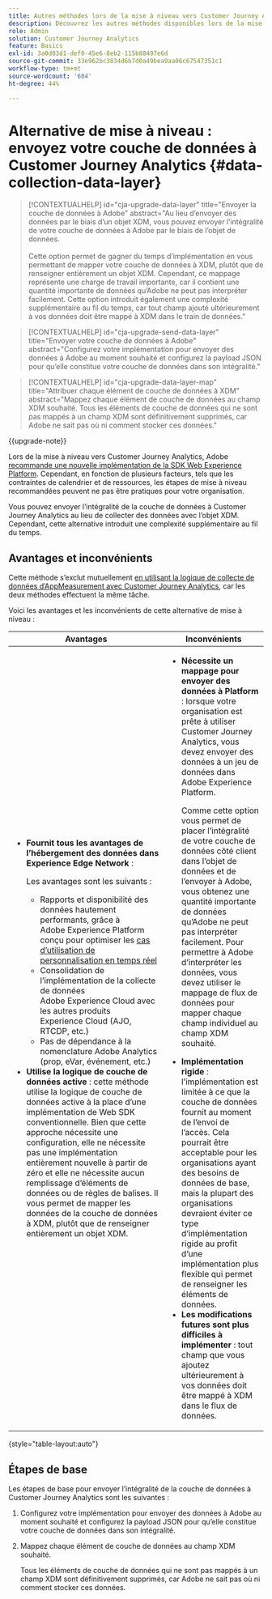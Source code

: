 ```yaml
---
title: Autres méthodes lors de la mise à niveau vers Customer Journey Analytics
description: Découvrez les autres méthodes disponibles lors de la mise à niveau vers Customer Journey Analytics
role: Admin
solution: Customer Journey Analytics
feature: Basics
exl-id: 3a0d03d1-def0-45e6-8eb2-115b88497e6d
source-git-commit: 33e962bc3834d6b7d0a49bea9aa06c67547351c1
workflow-type: tm+mt
source-wordcount: '684'
ht-degree: 44%

---
```


# Alternative de mise à niveau : envoyez votre couche de données à Customer Journey Analytics {#data-collection-data-layer}

<!-- markdownlint-disable MD034 -->

>[!CONTEXTUALHELP]
>id="cja-upgrade-data-layer"
>title="Envoyer la couche de données à Adobe"
>abstract="Au lieu d’envoyer des données par le biais d’un objet XDM, vous pouvez envoyer l’intégralité de votre couche de données à Adobe par le biais de l’objet de données.<br><br>Cette option permet de gagner du temps d’implémentation en vous permettant de mapper votre couche de données à XDM, plutôt que de renseigner entièrement un objet XDM. Cependant, ce mappage représente une charge de travail importante, car il contient une quantité importante de données qu’Adobe ne peut pas interpréter facilement. Cette option introduit également une complexité supplémentaire au fil du temps, car tout champ ajouté ultérieurement à vos données doit être mappé à XDM dans le train de données."

<!-- markdownlint-enable MD034 -->

<!-- markdownlint-disable MD034 -->

>[!CONTEXTUALHELP]
>id="cja-upgrade-send-data-layer"
>title="Envoyer votre couche de données à Adobe"
>abstract="Configurez votre implémentation pour envoyer des données à Adobe au moment souhaité et configurez la payload JSON pour qu’elle constitue votre couche de données dans son intégralité."

<!-- markdownlint-enable MD034 -->

<!-- markdownlint-disable MD034 -->

>[!CONTEXTUALHELP]
>id="cja-upgrade-data-layer-map"
>title="Attribuer chaque élément de couche de données à XDM"
>abstract="Mappez chaque élément de couche de données au champ XDM souhaité. Tous les éléments de couche de données qui ne sont pas mappés à un champ XDM sont définitivement supprimés, car Adobe ne sait pas où ni comment stocker ces données."

<!-- markdownlint-enable MD034 -->

{{upgrade-note}}

Lors de la mise à niveau vers Customer Journey Analytics, Adobe [recommande une nouvelle implémentation de la SDK Web Experience Platform](/help/getting-started/cja-upgrade/cja-upgrade-recommendations.md). Cependant, en fonction de plusieurs facteurs, tels que les contraintes de calendrier et de ressources, les étapes de mise à niveau recommandées peuvent ne pas être pratiques pour votre organisation.

Vous pouvez envoyer l’intégralité de la couche de données à Customer Journey Analytics au lieu de collecter des données avec l’objet XDM. Cependant, cette alternative introduit une complexité supplémentaire au fil du temps.

## Avantages et inconvénients

Cette méthode s’exclut mutuellement [en utilisant la logique de collecte de données d’AppMeasurement avec Customer Journey Analytics](/help/getting-started/cja-upgrade/cja-upgrade-alternative-appmeasurement.md), car les deux méthodes effectuent la même tâche.

Voici les avantages et les inconvénients de cette alternative de mise à niveau :

| Avantages | Inconvénients |
|----------|---------|
| <ul><li>**Fournit tous les avantages de l’hébergement des données dans Experience Edge Network** : <p>Les avantages sont les suivants :</p><ul><li>Rapports et disponibilité des données hautement performants, grâce à Adobe Experience Platform conçu pour optimiser les [cas d’utilisation de personnalisation en temps réel](https://experienceleague.adobe.com/docs/experience-platform/destinations/ui/activate/configure-personalization-destinations.html?lang=fr)</li><li>Consolidation de l’implémentation de la collecte de données Adobe Experience Cloud avec les autres produits Experience Cloud (AJO, RTCDP, etc.)</li><li>Pas de dépendance à la nomenclature Adobe Analytics (prop, eVar, événement, etc.)</li></ul><li>**Utilise la logique de couche de données active** : cette méthode utilise la logique de couche de données active à la place d’une implémentation de Web SDK conventionnelle. Bien que cette approche nécessite une configuration, elle ne nécessite pas une implémentation entièrement nouvelle à partir de zéro et elle ne nécessite aucun remplissage d’éléments de données ou de règles de balises. Il vous permet de mapper les données de la couche de données à XDM, plutôt que de renseigner entièrement un objet XDM.</li></ul> | <ul><li>**Nécessite un mappage pour envoyer des données à Platform** : lorsque votre organisation est prête à utiliser Customer Journey Analytics, vous devez envoyer des données à un jeu de données dans Adobe Experience Platform. <p>Comme cette option vous permet de placer l’intégralité de votre couche de données côté client dans l’objet de données et de l’envoyer à Adobe, vous obtenez une quantité importante de données qu’Adobe ne peut pas interpréter facilement. Pour permettre à Adobe d’interpréter les données, vous devez utiliser le mappage de flux de données pour mapper chaque champ individuel au champ XDM souhaité.</p></li><li>**Implémentation rigide** : l’implémentation est limitée à ce que la couche de données fournit au moment de l’envoi de l’accès. Cela pourrait être acceptable pour les organisations ayant des besoins de données de base, mais la plupart des organisations devraient éviter ce type d’implémentation rigide au profit d’une implémentation plus flexible qui permet de renseigner les éléments de données.</li><li>**Les modifications futures sont plus difficiles à implémenter** : tout champ que vous ajoutez ultérieurement à vos données doit être mappé à XDM dans le flux de données.</li></ul> |

{style="table-layout:auto"}

## Étapes de base

Les étapes de base pour envoyer l’intégralité de la couche de données à Customer Journey Analytics sont les suivantes :

1. Configurez votre implémentation pour envoyer des données à Adobe au moment souhaité et configurez la payload JSON pour qu’elle constitue votre couche de données dans son intégralité.

1. Mappez chaque élément de couche de données au champ XDM souhaité.

   Tous les éléments de couche de données qui ne sont pas mappés à un champ XDM sont définitivement supprimés, car Adobe ne sait pas où ni comment stocker ces données.

